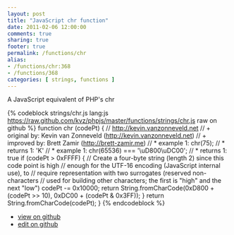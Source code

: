 ```yaml
---
layout: post
title: "JavaScript chr function"
date: 2011-02-06 12:00:00
comments: true
sharing: true
footer: true
permalink: /functions/chr
alias:
- /functions/chr:368
- /functions/368
categories: [ strings, functions ]
---
```

A JavaScript equivalent of PHP's chr
<!-- more -->
{% codeblock strings/chr.js lang:js https://raw.github.com/kvz/phpjs/master/functions/strings/chr.js raw on github %}
function chr (codePt) {
    // http://kevin.vanzonneveld.net
    // +   original by: Kevin van Zonneveld (http://kevin.vanzonneveld.net)
    // +   improved by: Brett Zamir (http://brett-zamir.me)
    // *     example 1: chr(75);
    // *     returns 1: 'K'
    // *     example 1: chr(65536) === '\uD800\uDC00';
    // *     returns 1: true
    if (codePt > 0xFFFF) { // Create a four-byte string (length 2) since this code point is high
        //   enough for the UTF-16 encoding (JavaScript internal use), to
        //   require representation with two surrogates (reserved non-characters
        //   used for building other characters; the first is "high" and the next "low")
        codePt -= 0x10000;
        return String.fromCharCode(0xD800 + (codePt >> 10), 0xDC00 + (codePt & 0x3FF));
    }
    return String.fromCharCode(codePt);
}
{% endcodeblock %}
<ul>
 <li><a href="https://github.com/kvz/phpjs/blob/master/functions/strings/chr.js">view on github</a></li>
 <li><a href="https://github.com/kvz/phpjs/edit/master/functions/strings/chr.js">edit on github</a></li>
</ul>
